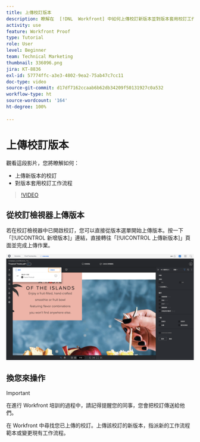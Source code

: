```yaml
---
title: 上傳校訂版本
description: 瞭解在  [!DNL  Workfront] 中如何上傳校訂新版本並對版本套用校訂工作流程。
activity: use
feature: Workfront Proof
type: Tutorial
role: User
level: Beginner
team: Technical Marketing
thumbnail: 336096.png
jira: KT-8836
exl-id: 57774ffc-a3e3-4802-9ea2-75ab47c7cc11
doc-type: video
source-git-commit: d17df7162ccaab6b62db34209f50131927c0a532
workflow-type: ht
source-wordcount: '164'
ht-degree: 100%

---
```


# 上傳校訂版本

觀看這段影片，您將瞭解如何：

* 上傳新版本的校訂
* 對版本套用校訂工作流程

>[!VIDEO](https://video.tv.adobe.com/v/3441863/?quality=12&learn=on&enablevpops&captions=chi_hant)

## 從校訂檢視器上傳版本

若在校訂檢視器中已開啟校訂，您可以直接從版本選單開始上傳版本。按一下「[!UICONTROL 新增版本]」連結，直接轉往「[!UICONTROL 上傳新版本]」頁面並完成上傳作業。

![影像顯示校訂檢視器，其左上角版本選單已展開並突顯標示「[!UICONTROL 新增版本]」連結。](assets/upload-version-from-viewer.png)

## 換您來操作

>[!IMPORTANT]
>
>在進行 Workfront 培訓的過程中，請記得提醒您的同事，您會把校訂傳送給他們。

在 Workfront 中尋找您已上傳的校訂。上傳該校訂的新版本，指派新的工作流程範本或變更現有工作流程。

<!--
### Learn more 
* Create a new version of a proof
-->
